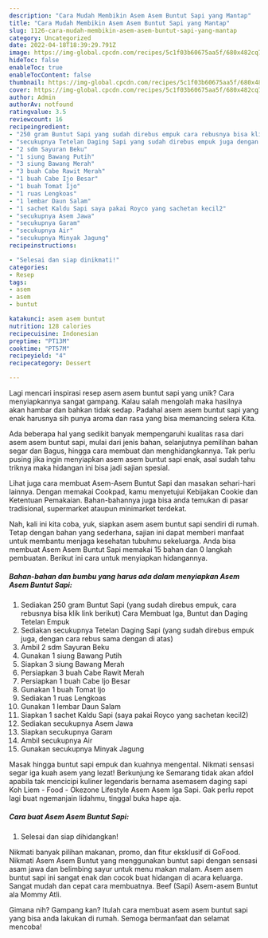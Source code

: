 ```yaml
---
description: "Cara Mudah Membikin Asem Asem Buntut Sapi yang Mantap"
title: "Cara Mudah Membikin Asem Asem Buntut Sapi yang Mantap"
slug: 1126-cara-mudah-membikin-asem-asem-buntut-sapi-yang-mantap
category: Uncategorized
date: 2022-04-18T18:39:29.791Z
image: https://img-global.cpcdn.com/recipes/5c1f03b60675aa5f/680x482cq70/asem-asem-buntut-sapi-foto-resep-utama.jpg
hideToc: false
enableToc: true
enableTocContent: false
thumbnail: https://img-global.cpcdn.com/recipes/5c1f03b60675aa5f/680x482cq70/asem-asem-buntut-sapi-foto-resep-utama.jpg
cover: https://img-global.cpcdn.com/recipes/5c1f03b60675aa5f/680x482cq70/asem-asem-buntut-sapi-foto-resep-utama.jpg
author: Admin
authorAv: notfound
ratingvalue: 3.5
reviewcount: 16
recipeingredient:
- "250 gram Buntut Sapi yang sudah direbus empuk cara rebusnya bisa klik link berikut                      Cara Membuat Iga Buntut dan Daging Tetelan Empuk"
- "secukupnya Tetelan Daging Sapi yang sudah direbus empuk juga dengan cara rebus sama dengan di atas"
- "2 sdm Sayuran Beku"
- "1 siung Bawang Putih"
- "3 siung Bawang Merah"
- "3 buah Cabe Rawit Merah"
- "1 buah Cabe Ijo Besar"
- "1 buah Tomat Ijo"
- "1 ruas Lengkoas"
- "1 lembar Daun Salam"
- "1 sachet Kaldu Sapi saya pakai Royco yang sachetan kecil2"
- "secukupnya Asem Jawa"
- "secukupnya Garam"
- "secukupnya Air"
- "secukupnya Minyak Jagung"
recipeinstructions:

- "Selesai dan siap dinikmati!"
categories:
- Resep
tags:
- asem
- asem
- buntut

katakunci: asem asem buntut 
nutrition: 128 calories
recipecuisine: Indonesian
preptime: "PT13M"
cooktime: "PT57M"
recipeyield: "4"
recipecategory: Dessert

---
```





Lagi mencari inspirasi resep asem asem buntut sapi yang unik? Cara menyiapkannya sangat gampang. Kalau salah mengolah maka hasilnya akan hambar dan bahkan tidak sedap. Padahal asem asem buntut sapi yang enak harusnya sih punya aroma dan rasa yang bisa memancing selera Kita.





Ada beberapa hal yang sedikit banyak mempengaruhi kualitas rasa dari asem asem buntut sapi, mulai dari jenis bahan, selanjutnya pemilihan bahan segar dan Bagus, hingga cara membuat dan menghidangkannya. Tak perlu pusing jika ingin menyiapkan asem asem buntut sapi enak,      asal sudah tahu triknya maka hidangan ini bisa jadi sajian spesial.














Lihat juga cara membuat Asem-Asem Buntut Sapi dan masakan sehari-hari lainnya. Dengan memakai Cookpad, kamu menyetujui Kebijakan Cookie dan Ketentuan Pemakaian. Bahan-bahannya juga bisa anda temukan di pasar tradisional, supermarket ataupun minimarket terdekat.






Nah, kali ini kita coba, yuk, siapkan asem asem buntut sapi sendiri di rumah. Tetap dengan bahan yang sederhana, sajian ini dapat memberi manfaat untuk membantu menjaga kesehatan tubuhmu sekeluarga. Anda bisa membuat Asem Asem Buntut Sapi memakai 15 bahan dan 0 langkah pembuatan. Berikut ini cara untuk menyiapkan hidangannya.

<!--inarticleads1-->

##### Bahan-bahan dan bumbu yang harus ada dalam menyiapkan Asem Asem Buntut Sapi:

1. Sediakan 250 gram Buntut Sapi (yang sudah direbus empuk, cara rebusnya bisa klik link berikut)                      Cara Membuat Iga, Buntut dan Daging Tetelan Empuk
1. Sediakan secukupnya Tetelan Daging Sapi (yang sudah direbus empuk juga, dengan cara rebus sama dengan di atas)
1. Ambil 2 sdm Sayuran Beku
1. Gunakan 1 siung Bawang Putih
1. Siapkan 3 siung Bawang Merah
1. Persiapkan 3 buah Cabe Rawit Merah
1. Persiapkan 1 buah Cabe Ijo Besar
1. Gunakan 1 buah Tomat Ijo
1. Sediakan 1 ruas Lengkoas
1. Gunakan 1 lembar Daun Salam
1. Siapkan 1 sachet Kaldu Sapi (saya pakai Royco yang sachetan kecil2)
1. Sediakan secukupnya Asem Jawa
1. Siapkan secukupnya Garam
1. Ambil secukupnya Air
1. Gunakan secukupnya Minyak Jagung


Masak hingga buntut sapi empuk dan kuahnya mengental. Nikmati sensasi segar iga kuah asem yang lezat! Berkunjung ke Semarang tidak akan afdol apabila tak mencicipi kuliner legendaris bernama asemasem daging sapi Koh Liem - Food - Okezone Lifestyle Asem Asem Iga Sapi. Gak perlu repot lagi buat ngemanjain lidahmu, tinggal buka hape aja. 

<!--inarticleads2-->

##### Cara buat Asem Asem Buntut Sapi:


1. Selesai dan siap dihidangkan!

Nikmati banyak pilihan makanan, promo, dan fitur eksklusif di GoFood. Nikmati Asem Asem Buntut yang menggunakan buntut sapi dengan sensasi asam jawa dan belimbing sayur untuk menu makan malam. Asem asem buntut sapi ini sangat enak dan cocok buat hidangan di acara keluarga. Sangat mudah dan cepat cara membuatnya. Beef (Sapi) Asem-asem Buntut ala Mommy Atli. 

Gimana nih? Gampang kan? Itulah cara membuat asem asem buntut sapi yang bisa anda lakukan di rumah. Semoga bermanfaat dan selamat mencoba!
